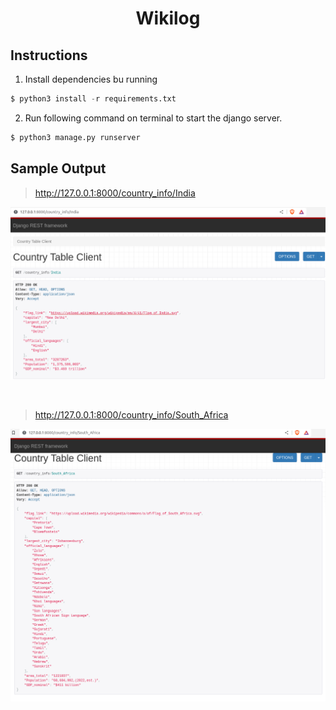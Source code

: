 # <div align="center"> Wikilog </div>


## Instructions
1. Install dependencies bu running 
```python
$ python3 install -r requirements.txt
```
2. Run following command on terminal to start the django server.

```python
$ python3 manage.py runserver
```

## Sample Output

> http://127.0.0.1:8000/country_info/India

![assets/india.png](https://github.com/NamanJain1902/Wikilog/blob/main/assets/india.png?raw=true)

<br/>

> http://127.0.0.1:8000/country_info/South_Africa


![assets/south_africa.png](https://github.com/NamanJain1902/Wikilog/blob/main/assets/south_africa.png?raw=true)

